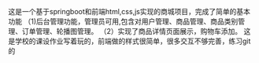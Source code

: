 这是一个基于springboot和前端html,css,js实现的商城项目，完成了简单的基本功能
（1)后台管理功能，管理员可用,包含对用户管理、商品管理、商品类别管理、订单管理、轮播图管理。
（2）实现了商品详情页面展示，购物车添加。
这是学校的课设作业写着玩的，前端做的样式很简单，很多交互不够完善，练习git的 
